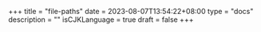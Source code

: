 +++
title = "file-paths"
date = 2023-08-07T13:54:22+08:00
type = "docs"
description = ""
isCJKLanguage = true
draft = false
+++